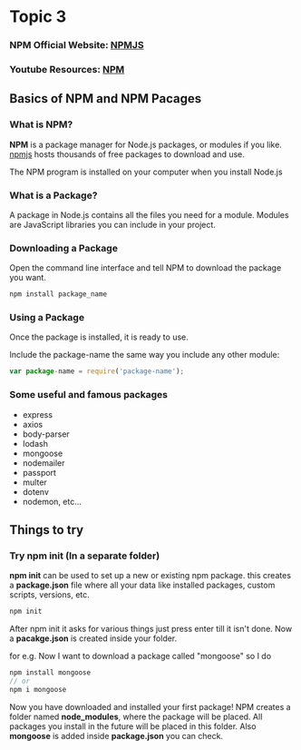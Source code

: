 # Topic 3

### NPM Official Website: [NPMJS](www.npmjs.com)

### Youtube Resources: [NPM](https://youtu.be/jHDhaSSKmB0)

## Basics of NPM and NPM Pacages

### What is NPM?

**NPM** is a package manager for Node.js packages, or modules if you like. [npmjs](www.npmjs.com) hosts thousands of free packages to download and use.

The NPM program is installed on your computer when you install Node.js

### What is a Package?

A package in Node.js contains all the files you need for a module.
Modules are JavaScript libraries you can include in your project.

### Downloading a Package

Open the command line interface and tell NPM to download the package you want.

```javascript
npm install package_name
```

### Using a Package

Once the package is installed, it is ready to use.

Include the package-name the same way you include any other module:

```javascript
var package-name = require('package-name');
```

### Some useful and famous packages

- express
- axios
- body-parser
- lodash
- mongoose
- nodemailer
- passport
- multer
- dotenv
- nodemon, etc...

## Things to try

### Try npm init (In a separate folder)

**npm init** can be used to set up a new or existing npm package.
this creates a **package.json** file where all your data like installed packages, custom scripts, versions, etc.

```javascript
npm init
```

After npm init it asks for various things just press enter till it isn't done.
Now a **pacakge.json** is created inside your folder.

for e.g. Now I want to download a package called "mongoose" so I do

```javascript
npm install mongoose
// or
npm i mongoose
```

Now you have downloaded and installed your first package!
NPM creates a folder named **node_modules**, where the package will be placed. All packages you install in the future will be placed in this folder. Also **mongoose** is added inside **package.json** you can check.
